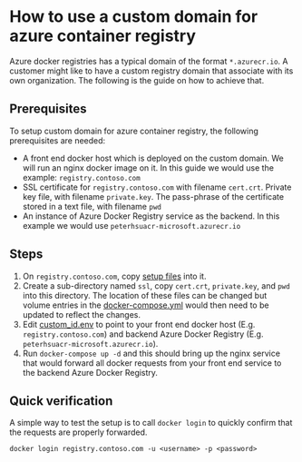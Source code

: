 # How to use a custom domain for azure container registry

Azure docker registries has a typical domain of the format `*.azurecr.io`. A customer might like to have a custom registry domain that associate with its own organization. The following is the guide on how to achieve that.

## Prerequisites

To setup custom domain for azure container registry, the following prerequisites are needed:

* A front end docker host which is deployed on the custom domain. We will run an nginx docker image on it. In this guide we would use the example: `registry.contoso.com`
* SSL certificate for `registry.contoso.com` with filename `cert.crt`. Private key file, with filename `private.key`. The pass-phrase of the certificate stored in a text file, with filename `pwd`
* An instance of Azure Docker Registry service as the backend. In this example we would use `peterhsuacr-microsoft.azurecr.io`

## Steps

1. On `registry.contoso.com`, copy [setup files](custom-id/) into it.
2. Create a sub-directory named `ssl`, copy `cert.crt`, `private.key`, and `pwd` into this directory. The location of these files can be changed but volume entries in the [docker-compose.yml](custom-id/docker-compose.yml#L11-L13) would then need to be updated to reflect the changes.
3. Edit [custom_id.env](custom-id/custom_id.env) to point to your front end docker host (E.g. `registry.contoso.com`) and backend Azure Docker Registry (E.g. `peterhsuacr-microsoft.azurecr.io`).
4. Run `docker-compose up -d` and this should bring up the nginx service that would forward all docker requests from your front end service to the backend Azure Docker Registry.

## Quick verification

A simple way to test the setup is to call `docker login` to quickly confirm that the requests are properly forwarded.

`docker login registry.contoso.com -u <username> -p <password>`
